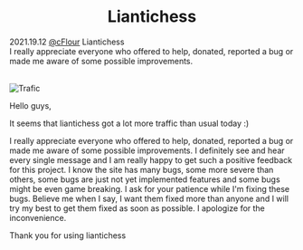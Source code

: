 <h1 align="center">Liantichess</h1>

<div class="meta-headline">
    <div class= "meta">
        <span class="text">2021.19.12</span>
        <span class="text"><a href="/@/cFlour">@cFlour</a></span>
        <span class="text">Liantichess</span>
    </div>
    <div class= "headline">I really appreciate everyone who offered to help, donated, reported a bug or made me aware of some possible improvements.</div>
</div>
</br>

![Trafic](https://imgur.com/38L8Iy0.png)


Hello guys,

It seems that liantichess got a lot more traffic than usual today :)

I really appreciate everyone who offered to help, donated, reported a bug or made me aware of some possible improvements. I definitely see and hear every single message and I am really happy to get such a positive feedback for this project. I know the site has many bugs, some more severe than others, some bugs are just not yet implemented features and some bugs might be even game breaking. I ask for your patience while I'm fixing these bugs. Believe me when I say, I want them fixed more than anyone and I will try my best to get them fixed as soon as possible. I apologize for the inconvenience.

Thank you for using liantichess